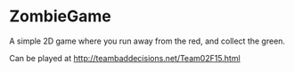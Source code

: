 # ZombieGame
A simple 2D game where you run away from the red, and collect the green. 

Can be played at http://teambaddecisions.net/Team02F15.html
